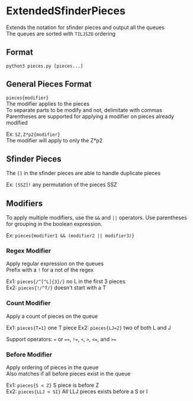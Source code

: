 # ExtendedSfinderPieces
Extends the notation for sfinder pieces and output all the queues  
The queues are sorted with `TILJSZO` ordering

## Format
```python3 pieces.py [pieces...]```

## General Pieces Format
```pieces{modifier}```  
The modifier applies to the pieces  
To separate parts to be modify and not, delimitate with commas  
Parentheses are supported for applying a modifier on pieces already modified  
  
Ex: `SZ,Z*p2{modifier}`  
The modifier will apply to only the Z\*p2  

## Sfinder Pieces
The `[]` in the sfinder pieces are able to handle duplicate pieces

Ex: `[SSZ]!` any permutation of the pieces SSZ

## Modifiers
To apply multiple modifiers, use the `&&` and `||` operators. Use parentheses for grouping in the boolean expression.  
  
Ex: `pieces{modifier1 && (modifier2 || modifier3)}`

### Regex Modifier
Apply regular expression on the queues  
Prefix with a `!` for a not of the regex
  
Ex1: `pieces{/^[^L]{3}/}` no L in the first 3 pieces  
Ex2: `pieces{!/^T/}` doesn't start with a T

### Count Modifier
Apply a count of pieces on the queue   

Ex1: `pieces{T=1}` one T piece
Ex2: `pieces{LJ=2}` two of both L and J

Support operators: `=` or `==`, `!=`, `<`, `>`, `<=`, and `>=` 
  
### Before Modifier
Apply ordering of pieces in the queue  
Also matches if all before pieces exist in the queue

Ex1: `pieces{S < Z}` S piece is before Z  
Ex2: `pieces{LLJ < SI}`  All LLJ pieces exists before a S or I
